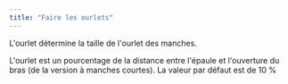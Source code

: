 ```yaml
---
title: "Faire les ourlets"
---
```


L'ourlet détermine la taille de l'ourlet des manches.

L'ourlet est un pourcentage de la distance entre l'épaule et l'ouverture du bras (de la version à manches courtes). La valeur par défaut est de 10 %
